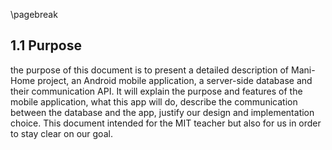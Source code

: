 \pagebreak

## 1.1 Purpose

the purpose of this document is to present a detailed description of Mani-Home project, an Android mobile application, a server-side database and their communication API. It will explain the purpose and features of the mobile application, what this app will do, describe the communication between the database and the app, justify our design and implementation choice. This document intended for the MIT teacher but also for us in order to stay clear on our goal. 
